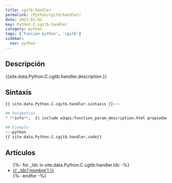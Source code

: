 ```yaml
---
title: cgitb.handler
permalink: /Python/cgitb/handler/
date: 2021-01-01
key: Python.C.cgitb.handler
category: python
tags: ['funcion python', 'cgitb']
sidebar: 
  nav: python
---
```


## Descripción
{{site.data.Python.C.cgitb.handler.description }}

## Sintaxis
~~~python
{{ site.data.Python.C.cgitb.handler.sintaxis }}~~~

## Parámetros
* **info**,  {% include w3api/function_param_description.html propiedad=site.data.Python.C.cgitb.handler valor="info" %}

## Ejemplo
~~~python
{{ site.data.Python.C.cgitb.handler.code}}
~~~

## Artículos
<ul>
{%- for _ldc in site.data.Python.C.cgitb.handler.ldc -%}
   <li>
       <a href="{{_ldc['url'] }}">{{ _ldc['nombre'] }}</a>
   </li>
{%- endfor -%}
</ul>
